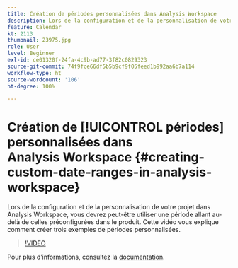 ```yaml
---
title: Création de périodes personnalisées dans Analysis Workspace
description: Lors de la configuration et de la personnalisation de votre projet dans Analysis Workspace, vous devrez peut-être utiliser une période allant au-delà de celles préconfigurées dans le produit. Cette vidéo vous explique comment créer trois exemples de périodes personnalisées.
feature: Calendar
kt: 2113
thumbnail: 23975.jpg
role: User
level: Beginner
exl-id: ce01320f-24fa-4c9b-ad77-3f82c0829323
source-git-commit: 74f9fce66df5b5b9cf9f05feed1b992aa6b7a114
workflow-type: ht
source-wordcount: '106'
ht-degree: 100%

---
```


# Création de [!UICONTROL périodes] personnalisées dans Analysis Workspace {#creating-custom-date-ranges-in-analysis-workspace}

Lors de la configuration et de la personnalisation de votre projet dans Analysis Workspace, vous devrez peut-être utiliser une période allant au-delà de celles préconfigurées dans le produit. Cette vidéo vous explique comment créer trois exemples de périodes personnalisées.

>[!VIDEO](https://video.tv.adobe.com/v/23975/?quality=12&learn=on)

Pour plus dʼinformations, consultez la [documentation](https://experienceleague.adobe.com/docs/analytics/analyze/analysis-workspace/components/calendar-date-ranges/custom-date-ranges.html?lang=fr).
